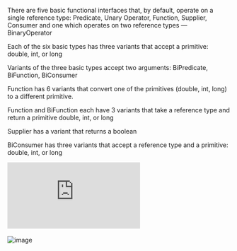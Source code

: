 



There are five basic functional interfaces that, by default, operate on a single reference type: Predicate, Unary Operator, Function, Supplier, Consumer and one which operates on two reference types — BinaryOperator

Each of the six basic types has three variants that accept a primitive: double, int, or long

Variants of the three basic types accept two arguments: BiPredicate, BiFunction, BiConsumer

Function has 6 variants that convert one of the primitives (double, int, long) to a different primitive.

Function and BiFunction each have 3 variants that take a reference type and return a primitive double, int, or long

Supplier has a variant that returns a boolean

BiConsumer has three variants that accept a reference type and a primitive: double, int, or long

![image](https://github.com/SankarBattula/JavaSE11Certification/blob/main/06-Working%20with%20Streams%20and%20Lambda%20expressions/function%20Interfaces%20Cheat%20Sheet.pdf)


![image](https://user-images.githubusercontent.com/20484835/218272482-0d9b3e2b-d1cc-4f26-b28e-5314104acf6d.png)


